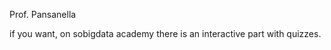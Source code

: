 Prof. Pansanella


if you want, on sobigdata academy there is an interactive part with quizzes.








